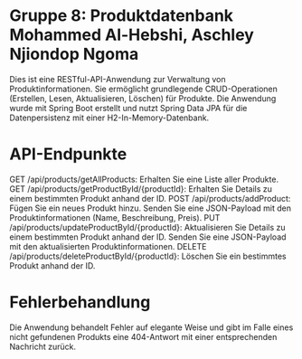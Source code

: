 # Gruppe 8: Produktdatenbank Mohammed Al-Hebshi, Aschley Njiondop Ngoma
Dies ist eine RESTful-API-Anwendung zur Verwaltung von Produktinformationen. Sie ermöglicht grundlegende CRUD-Operationen (Erstellen, Lesen, Aktualisieren, Löschen) für Produkte. Die Anwendung wurde mit Spring Boot erstellt und nutzt Spring Data JPA für die Datenpersistenz mit einer H2-In-Memory-Datenbank.

# API-Endpunkte
GET /api/products/getAllProducts: Erhalten Sie eine Liste aller Produkte.
GET /api/products/getProductById/{productId}: Erhalten Sie Details zu einem bestimmten Produkt anhand der ID.
POST /api/products/addProduct: Fügen Sie ein neues Produkt hinzu. Senden Sie eine JSON-Payload mit den Produktinformationen (Name, Beschreibung, Preis).
PUT /api/products/updateProductById/{productId}: Aktualisieren Sie Details zu einem bestimmten Produkt anhand der ID. Senden Sie eine JSON-Payload mit den aktualisierten Produktinformationen.
DELETE /api/products/deleteProductById/{productId}: Löschen Sie ein bestimmtes Produkt anhand der ID.

# Fehlerbehandlung
Die Anwendung behandelt Fehler auf elegante Weise und gibt im Falle eines nicht gefundenen Produkts eine 404-Antwort mit einer entsprechenden Nachricht zurück.

